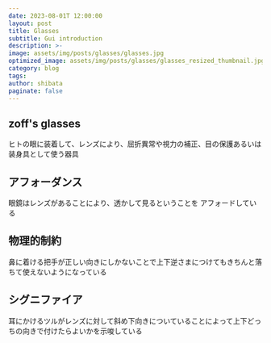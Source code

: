```yaml
---
date: 2023-08-01T 12:00:00
layout: post
title: Glasses
subtitle: Gui introduction
description: >-
image: assets/img/posts/glasses/glasses.jpg
optimized_image: assets/img/posts/glasses/glasses_resized_thumbnail.jpg
category: blog
tags: 
author: shibata
paginate: false
---
```


## zoff's glasses

ヒトの眼に装着して、レンズにより、屈折異常や視力の補正、目の保護あるいは装身具として使う器具

## アフォーダンス

眼鏡はレンズがあることにより、透かして見るということを
アフォードしている


## 物理的制約

鼻に着ける把手が正しい向きにしかないことで上下逆さまにつけてもきちんと落ちて使えないようになっている


## シグニファイア

耳にかけるツルがレンズに対して斜め下向きについていることによって上下どっちの向きで付けたらよいかを示唆している
